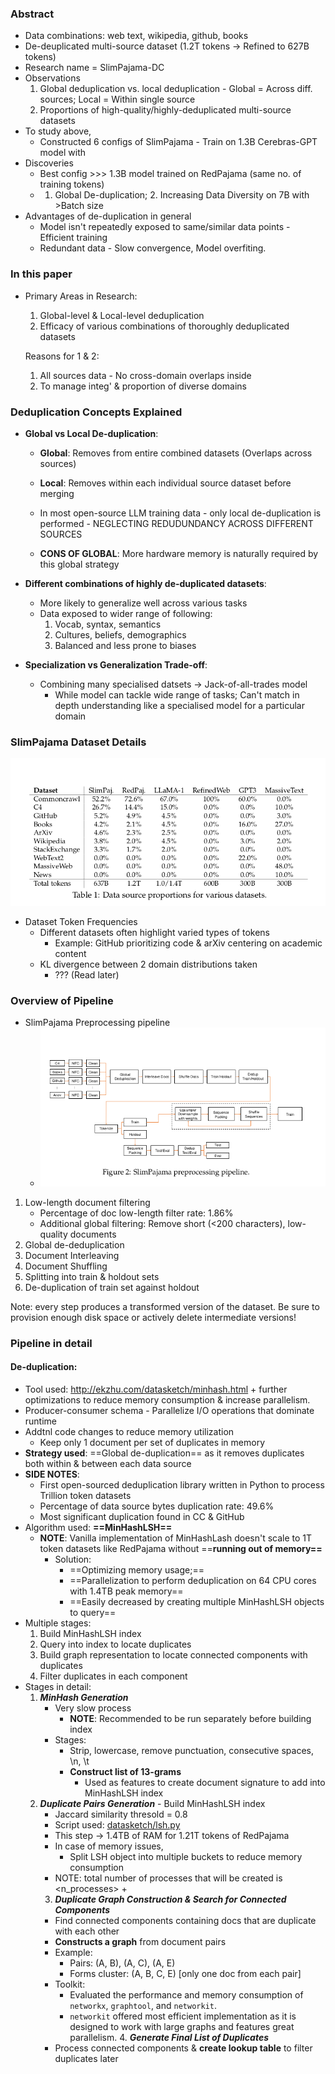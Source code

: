### Abstract
- Data combinations: web text, wikipedia, github, books
- De-deuplicated multi-source dataset (1.2T tokens -> Refined to 627B tokens)
- Research name = SlimPajama-DC
- Observations
	1. Global deduplication vs. local deduplication
			- Global = Across diff. sources; Local = Within single source
	2. Proportions of high-quality/highly-deduplicated multi-source datasets
- To study above,
	- Constructed 6 configs of SlimPajama
			- Train on 1.3B Cerebras-GPT model with
- Discoveries
	- Best config >>> 1.3B model trained on RedPajama (same no. of training tokens)
	- 1. Global De-duplication; 2. Increasing Data Diversity on 7B with >Batch size
- Advantages of de-duplication in general
	- Model isn't repeatedly exposed to same/similar data points - Efficient training
	- Redundant data - Slow convergence, Model overfiting.	
### In this paper
- Primary Areas in Research:
	1. Global-level & Local-level deduplication
	2. Efficacy of various combinations of thoroughly deduplicated datasets

	Reasons for 1 & 2:
	1. All sources data - No cross-domain overlaps inside
	2. To manage integ' & proportion of diverse domains

### Deduplication Concepts Explained

- **Global vs Local De-duplication**:
	- **Global**: Removes from entire combined datasets (Overlaps across sources)
	- **Local**: Removes within each individual source dataset before merging

	- In most open-source LLM training data - only local de-duplication is performed - NEGLECTING REDUDUNDANCY ACROSS DIFFERENT SOURCES

	- **CONS OF GLOBAL**: More hardware memory is naturally required by this global strategy

- **Different combinations of highly de-duplicated datasets**:
	- More likely to generalize well across various tasks
	- Data exposed to wider range of following:
		1. Vocab, syntax, semantics
		2. Cultures, beliefs, demographics
		3. Balanced and less prone to biases

- **Specialization vs Generalization Trade-off**:
	- Combining many specialised datsets -> Jack-of-all-trades model
		- While model can tackle wide range of tasks; Can't match in depth understanding like a specialised model for a particular domain


### SlimPajama Dataset Details

![Data source proportions for various datasets](images/dataset_proportions.png)

- Dataset Token Frequencies
	- Different datasets often highlight varied types of tokens
		- Example: GitHub prioritizing code & arXiv centering on academic content
	- KL divergence between 2 domain distributions taken
		- ??? (Read later)

### Overview of Pipeline

- SlimPajama Preprocessing pipeline
	- ![](images/slimpajama_pipeline.png)

1. Low-length document filtering
	- Percentage of doc low-length filter rate: 1.86%
	- Additional global filtering: Remove short (<200 characters), low-quality documents
2. Global de-deduplication
3. Document Interleaving
4. Document Shuffling
5. Splitting into train & holdout sets
6. De-duplication of train set against holdout

Note: every step produces a transformed version of the dataset. Be sure to provision enough disk space or actively delete intermediate versions!

### Pipeline in detail

#### De-duplication:
- Tool used: http://ekzhu.com/datasketch/minhash.html + further optimizations to reduce memory consumption & increase parallelism.
- Producer-consumer schema - Parallelize I/O operations that dominate runtime
- Addtnl code changes to reduce memory utilization 
	- Keep only 1 document per set of duplicates in memory
- **Strategy used**: ==Global de-duplication== as it removes duplicates both within & between each data source
- **SIDE NOTES**: 
    - First open-sourced deduplication library written in Python to process Trillion token datasets
    - Percentage of data source bytes duplication rate: 49.6%
    - Most significant duplication found in CC & GitHub
- Algorithm used: **==MinHashLSH==**
    - **NOTE**: Vanilla implementation of MinHashLash doesn't scale to 1T token datasets like RedPajama without ==**running out of memory==**
        - Solution: 
            - ==Optimizing memory usage;== 
            - ==Parallelization to perform deduplication on 64 CPU cores with 1.4TB peak memory==
            - ==Easily decreased by creating multiple MinHashLSH objects to query==
- Multiple stages:
	1. Build MinHashLSH index
	2. Query into index to locate duplicates
	3. Build graph representation to locate connected components with duplicates
	4. Filter duplicates in each component
- Stages in detail:
    1. ***MinHash Generation***
        - Very slow process
            - **NOTE**: Recommended to be run separately before building index
        - Stages:
            - Strip, lowercase, remove punctuation, consecutive spaces, \n, \t
            - **Construct list of 13-grams**
                - Used as features to create document signature to add into MinHashLSH index
    2. ***Duplicate Pairs Generation*** - Build MinHashLSH index
        - Jaccard similarity thresold = 0.8
        - Script used: [datasketch/lsh.py](https://github.com/ekzhu/datasketch/blob/master/datasketch/lsh.py#L22)
        - This step -> 1.4TB of RAM for 1.21T tokens of RedPajama
        - In case of memory issues,
            - Split LSH object into multiple buckets to reduce memory consumption
        - NOTE: total number of processes that will be created is <n_processes> + <bands>
       3. ***Duplicate Graph Construction & Search for Connected Components***
        - Find connected components containing docs that are duplicate with each other
        - **Constructs a graph** from document pairs
        - Example: 
            - Pairs: (A, B), (A, C), (A, E)
            - Forms cluster: (A, B, C, E)  [only one doc from each pair]
        - Toolkit: 
            - Evaluated the performance and memory consumption of `networkx`, `graphtool`, and `networkit`. 
            - `networkit` offered most efficient implementation as it is designed to work with large graphs and features great parallelism.
      4. ***Generate Final List of Duplicates***
        - Process connected components & **create lookup table** to filter duplicates later

